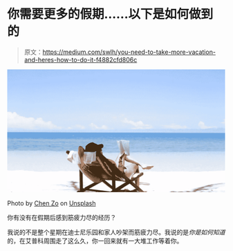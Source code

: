 # 你需要更多的假期……以下是如何做到的

> 原文：<https://medium.com/swlh/you-need-to-take-more-vacation-and-heres-how-to-do-it-f4882cfd806c>

![](img/aa472611bc3f4fb9d3ab5170529f41f5.png)

Photo by [Chen Zo](https://unsplash.com/@chenzo) on [Unsplash](https://unsplash.com/photos/jL6PTWI7h18)

你有没有在假期后感到筋疲力尽的经历？

我说的不是整个星期在迪士尼乐园和家人吵架而筋疲力尽。我说的是*你是如何知道*的，在艾普科周围走了这么久，你一回来就有一大堆工作等着你。